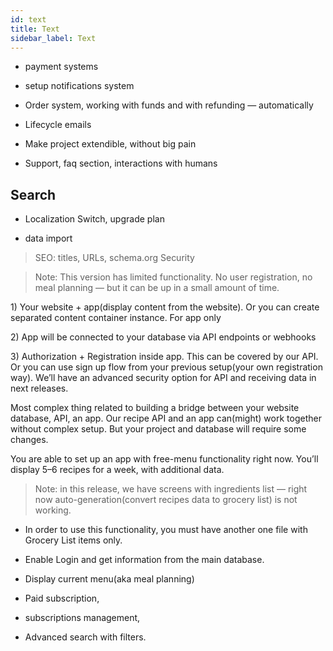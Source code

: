```yaml
---
id: text
title: Text
sidebar_label: Text
---
```


* payment systems
* setup notifications system
* Order system, working with funds and with refunding — automatically
* Lifecycle emails

* Make project extendible, without big pain

* Support, faq section, interactions with humans

## Search

* Localization Switch, upgrade plan

* data import

> SEO: titles, URLs, schema.org Security

> Note: This version has limited functionality. No user registration, no meal planning — but it can be up in a small amount of time.

1\) Your website + app\(display content from the website\). Or you can create separated content container instance. For app only

2\) App will be connected to your database via API endpoints or webhooks

3\) Authorization + Registration inside app. This can be covered by our API. Or you can use sign up flow from your previous setup\(your own registration way\). We’ll have an advanced security option for API and receiving data in next releases.

Most complex thing related to building a bridge between your website database, API, an app. Our recipe API and an app can\(might\) work together without complex setup. But your project and database will require some changes.

You are able to set up an app with free-menu functionality right now. You’ll display 5–6 recipes for a week, with additional data.






> Note: in this release, we have screens with ingredients list — right now auto-generation\(convert recipes data to grocery list\) is not working.

* In order to use this functionality, you must have another one file with Grocery List items only.

* Enable Login and get information from the main database.

* Display current menu\(aka meal planning\)

* Paid subscription,

* subscriptions management,

* Advanced search with filters.
